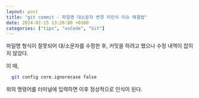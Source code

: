 ```yaml
---
layout: post
title: "git commit - 파일명 대소문자 변경 미인식 이슈 해결법"
date: 2024-02-15 13:26:00 +0100
categories: ["tips", "vsCode", "Git"]
---
```


파일명 형식이 잘못되어 대/소문자를 수정한 후, 커밋을 하려고 했으나 수정 내역이 잡히지 않았다.

이 때,

```bash
  git config core.ignorecase false
```

위의 명령어를 터미널에 입력하면 이후 정상적으로 인식이 된다.
